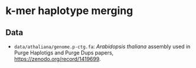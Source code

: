 # k-mer haplotype merging

## Data

- `data/athaliana/genome.p-ctg.fa`: *Arabidopsis thaliana* assembly used in Purge Haplotigs and Purge Dups papers, https://zenodo.org/record/1419699.
